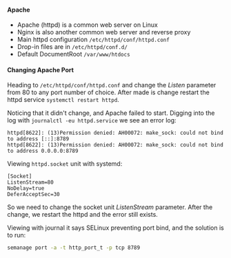#### Apache

- Apache (httpd) is a common web server on Linux
- Nginx is also another common web server and reverse proxy
- Main httpd configuration `/etc/httpd/conf/httpd.conf`
- Drop-in files are in `/etc/httpd/conf.d/`
- Default DocumentRoot `/var/www/htdocs`

#### Changing Apache Port

Heading to `/etc/httpd/conf/httpd.conf` and change the *Listen* parameter from 80 to any port number of choice. After made is change restart the httpd service `systemctl restart httpd`.

Noticing that it didn't change, and Apache failed to start. Digging into the log with `journalctl -eu httpd.service` we see an error log:

```
httpd[8622]: (13)Permission denied: AH00072: make_sock: could not bind to address [::]:8789
httpd[8622]: (13)Permission denied: AH00072: make_sock: could not bind to address 0.0.0.0:8789
```

Viewing `httpd.socket` unit with systemd:

```
[Socket]
ListenStream=80
NoDelay=true
DeferAcceptSec=30
```

So we need to change the socket unit *ListenStream* parameter. After the change, we restart the httpd and the error still exists.

Viewing with journal it says SELinux preventing port bind, and the solution is to run:

```sh
semanage port -a -t http_port_t -p tcp 8789
```
